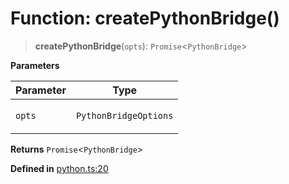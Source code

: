 # Function: createPythonBridge()

> **createPythonBridge**(`opts`): `Promise`\<`PythonBridge`\>

**Parameters**

<table>
<thead>
<tr>
<th>Parameter</th>
<th>Type</th>
</tr>
</thead>
<tbody>
<tr>
<td>

`opts`

</td>
<td>

`PythonBridgeOptions`

</td>
</tr>
</tbody>
</table>

**Returns** `Promise`\<`PythonBridge`\>

**Defined in** [python.ts:20](https://github.com/transitive-bullshit/scikit-learn-ts/blob/d136d90c5cb653f22204ec450ae61706606a5b96/packages/sklearn/src/python.ts#L20)
